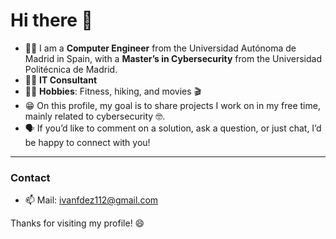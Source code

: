 # Hi there 👋

- 👨‍🎓 I am a **Computer Engineer** from the Universidad Autónoma de Madrid in Spain, with a **Master’s in Cybersecurity** from the Universidad Politécnica de Madrid.
- 🧑‍💻 **IT Consultant**
- 🏋️‍♂️ **Hobbies**: Fitness, hiking, and movies 🎬
- 😁 On this profile, my goal is to share projects I work on in my free time, mainly related to cybersecurity 🤓.
- 🗣️ If you’d like to comment on a solution, ask a question, or just chat, I’d be happy to connect with you!

---

### Contact
- 📫 Mail: [ivanfdez112@gmail.com](mailto:ivanfdez112@gmail.com)

Thanks for visiting my profile! 😄
